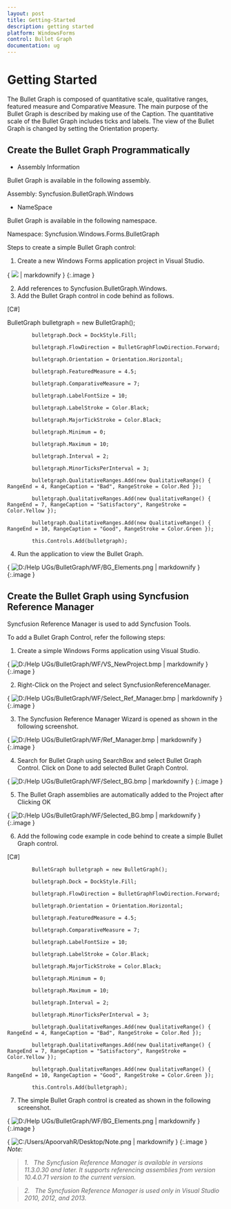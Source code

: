 ```yaml
---
layout: post
title: Getting-Started
description: getting started
platform: WindowsForms
control: Bullet Graph
documentation: ug
---
```


# Getting Started

The Bullet Graph is composed of quantitative scale, qualitative ranges, featured measure and Comparative Measure. The main purpose of the Bullet Graph is described by making use of the Caption. The quantitative scale of the Bullet Graph includes ticks and labels. The view of the Bullet Graph is changed by setting the Orientation property.

## Create the Bullet Graph Programmatically

* Assembly Information

Bullet Graph is available in the following assembly.

Assembly: Syncfusion.BulletGraph.Windows

* NameSpace

Bullet Graph is available in the following namespace.

Namespace: Syncfusion.Windows.Forms.BulletGraph

Steps to create a simple Bullet Graph control:

1. Create a new Windows Forms application project in Visual Studio.

{ ![](Getting-Started_images/Getting-Started_img1.png) | markdownify }
{:.image }


2. Add references to Syncfusion.BulletGraph.Windows.
3. Add the Bullet Graph control in code behind as follows.

[C#]

BulletGraph bulletgraph = new BulletGraph();

            bulletgraph.Dock = DockStyle.Fill;

            bulletgraph.FlowDirection = BulletGraphFlowDirection.Forward;

            bulletgraph.Orientation = Orientation.Horizontal;

            bulletgraph.FeaturedMeasure = 4.5;

            bulletgraph.ComparativeMeasure = 7;

            bulletgraph.LabelFontSize = 10;

            bulletgraph.LabelStroke = Color.Black;

            bulletgraph.MajorTickStroke = Color.Black;

            bulletgraph.Minimum = 0;

            bulletgraph.Maximum = 10;

            bulletgraph.Interval = 2;

            bulletgraph.MinorTicksPerInterval = 3;

            bulletgraph.QualitativeRanges.Add(new QualitativeRange() { RangeEnd = 4, RangeCaption = "Bad", RangeStroke = Color.Red });

            bulletgraph.QualitativeRanges.Add(new QualitativeRange() { RangeEnd = 7, RangeCaption = "Satisfactory", RangeStroke = Color.Yellow });

            bulletgraph.QualitativeRanges.Add(new QualitativeRange() { RangeEnd = 10, RangeCaption = "Good", RangeStroke = Color.Green });            

            this.Controls.Add(bulletgraph);



4. Run the application to view the Bullet Graph.

{ ![D:/Help UGs/BulletGraph/WF/BG_Elements.png](Getting-Started_images/Getting-Started_img2.png) | markdownify }
{:.image }


## Create the Bullet Graph using Syncfusion Reference Manager

 Syncfusion Reference Manager is used to add Syncfusion Tools.

 To add a Bullet Graph Control, refer the following steps:

1. Create a simple Windows Forms application using Visual Studio.

{ ![D:/Help UGs/BulletGraph/WF/VS_NewProject.bmp](Getting-Started_images/Getting-Started_img3.png) | markdownify }
{:.image }


2. Right-Click on the Project and select SyncfusionReferenceManager.

{ ![D:/Help UGs/BulletGraph/WF/Select_Ref_Manager.bmp](Getting-Started_images/Getting-Started_img4.png) | markdownify }
{:.image }


3. The Syncfusion Reference Manager Wizard is opened as shown in the following screenshot.

{ ![D:/Help UGs/BulletGraph/WF/Ref_Manager.bmp](Getting-Started_images/Getting-Started_img5.png) | markdownify }
{:.image }


4. Search for Bullet Graph using SearchBox and select Bullet Graph Control.  Click on Done to add selected Bullet Graph Control.

{ ![D:/Help UGs/BulletGraph/WF/Select_BG.bmp](Getting-Started_images/Getting-Started_img6.png) | markdownify }
{:.image }


5. The Bullet Graph assemblies are automatically added to the Project after Clicking OK

{ ![D:/Help UGs/BulletGraph/WF/Selected_BG.bmp](Getting-Started_images/Getting-Started_img7.png) | markdownify }
{:.image }


6. Add the following code example in code behind to create a simple Bullet Graph control.

[C#]

            BulletGraph bulletgraph = new BulletGraph();

            bulletgraph.Dock = DockStyle.Fill;

            bulletgraph.FlowDirection = BulletGraphFlowDirection.Forward;

            bulletgraph.Orientation = Orientation.Horizontal;

            bulletgraph.FeaturedMeasure = 4.5;

            bulletgraph.ComparativeMeasure = 7;

            bulletgraph.LabelFontSize = 10;

            bulletgraph.LabelStroke = Color.Black;

            bulletgraph.MajorTickStroke = Color.Black;

            bulletgraph.Minimum = 0;

            bulletgraph.Maximum = 10;

            bulletgraph.Interval = 2;

            bulletgraph.MinorTicksPerInterval = 3;

            bulletgraph.QualitativeRanges.Add(new QualitativeRange() { RangeEnd = 4, RangeCaption = "Bad", RangeStroke = Color.Red });

            bulletgraph.QualitativeRanges.Add(new QualitativeRange() { RangeEnd = 7, RangeCaption = "Satisfactory", RangeStroke = Color.Yellow });

            bulletgraph.QualitativeRanges.Add(new QualitativeRange() { RangeEnd = 10, RangeCaption = "Good", RangeStroke = Color.Green }); 

            this.Controls.Add(bulletgraph);                                                                                 



7. The simple Bullet Graph control is created as shown in the following screenshot.

{ ![D:/Help UGs/BulletGraph/WF/BG_Elements.png](Getting-Started_images/Getting-Started_img8.png) | markdownify }
{:.image }


{ ![C:/Users/ApoorvahR/Desktop/Note.png](Getting-Started_images/Getting-Started_img9.png) | markdownify }
{:.image }
_Note:_   

> _1.   The Syncfusion Reference Manager is available in versions 11.3.0.30 and later. It supports referencing assemblies from version 10.4.0.71 version to the current version._

> _2.   The Syncfusion Reference Manager is used only in Visual Studio 2010, 2012, and 2013._             


